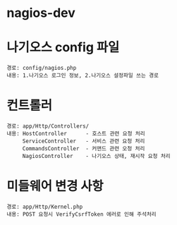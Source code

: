 # nagios-dev


# 나기오스 config 파일
    경로: config/nagios.php
    내용: 1.나기오스 로그인 정보, 2.나기오스 설정파일 쓰는 경로


# 컨트롤러
    경로: app/Http/Controllers/
    내용: HostController      - 호스트 관련 요청 처리
         ServiceController   - 서비스 관련 요청 처리
         CommandsController  - 커맨드 관련 오청 처리
         NagiosController    - 나기오스 상태, 재시작 요청 처리


# 미들웨어 변경 사항
    경로: app/Http/Kernel.php
    내용: POST 요청시 VerifyCsrfToken 에러로 인해 주석처리